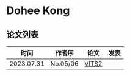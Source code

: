 # Dohee Kong

## 论文列表

| 时间 | 作者序 | 论文 | 发表 |
|:-:|:-:|---|---|
| 2023.07.31 | No.05/06 | [VITS2](../Models/E2E/2023.07.31_VITS2.md) |